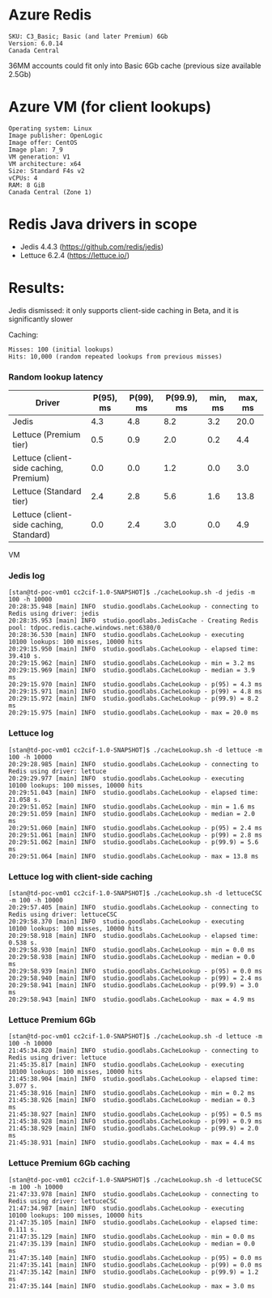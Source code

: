 # Azure Redis

    SKU: C3_Basic; Basic (and later Premium) 6Gb
    Version: 6.0.14
    Canada Central

36MM accounts could fit only into Basic 6Gb cache (previous size available 2.5Gb)

# Azure VM (for client lookups)

    Operating system: Linux
    Image publisher: OpenLogic
    Image offer: CentOS
    Image plan: 7_9
    VM generation: V1
    VM architecture: x64
    Size: Standard F4s v2
    vCPUs: 4
    RAM: 8 GiB
    Canada Central (Zone 1)

# Redis Java drivers in scope

- Jedis 4.4.3 (https://github.com/redis/jedis)
- Lettuce 6.2.4 (https://lettuce.io/)

# Results:

Jedis dismissed: it only supports client-side caching in Beta, and it is significantly slower

Caching:

    Misses: 100 (initial lookups)
    Hits: 10,000 (random repeated lookups from previous misses)

### Random lookup latency

| Driver                                  | P(95), ms | P(99), ms | P(99.9), ms | min, ms | max, ms |
|-----------------------------------------|-----------|-----------|-------------|---------|---------|
| Jedis                                   | 4.3       | 4.8       | 8.2         | 3.2     | 20.0    |
| Lettuce (Premium tier)                  | 0.5       | 0.9       | 2.0         | 0.2     | 4.4     |
| Lettuce (client-side caching, Premium)  | 0.0       | 0.0       | 1.2         | 0.0     | 3.0     |
| Lettuce (Standard tier)                 | 2.4       | 2.8       | 5.6         | 1.6     | 13.8    |
| Lettuce (client-side caching, Standard) | 0.0       | 2.4       | 3.0         | 0.0     | 4.9     |

VM 
### Jedis log

```
[stan@td-poc-vm01 cc2cif-1.0-SNAPSHOT]$ ./cacheLookup.sh -d jedis -m 100 -h 10000
20:28:35.948 [main] INFO  studio.goodlabs.CacheLookup - connecting to Redis using driver: jedis
20:28:35.953 [main] INFO  studio.goodlabs.JedisCache - Creating Redis pool: tdpoc.redis.cache.windows.net:6380/0
20:28:36.530 [main] INFO  studio.goodlabs.CacheLookup - executing 10100 lookups: 100 misses, 10000 hits
20:29:15.950 [main] INFO  studio.goodlabs.CacheLookup - elapsed time: 39.410 s.
20:29:15.962 [main] INFO  studio.goodlabs.CacheLookup - min = 3.2 ms
20:29:15.969 [main] INFO  studio.goodlabs.CacheLookup - median = 3.9 ms
20:29:15.970 [main] INFO  studio.goodlabs.CacheLookup - p(95) = 4.3 ms
20:29:15.971 [main] INFO  studio.goodlabs.CacheLookup - p(99) = 4.8 ms
20:29:15.972 [main] INFO  studio.goodlabs.CacheLookup - p(99.9) = 8.2 ms
20:29:15.975 [main] INFO  studio.goodlabs.CacheLookup - max = 20.0 ms
```

### Lettuce log

```
[stan@td-poc-vm01 cc2cif-1.0-SNAPSHOT]$ ./cacheLookup.sh -d lettuce -m 100 -h 10000
20:29:28.985 [main] INFO  studio.goodlabs.CacheLookup - connecting to Redis using driver: lettuce
20:29:29.977 [main] INFO  studio.goodlabs.CacheLookup - executing 10100 lookups: 100 misses, 10000 hits
20:29:51.043 [main] INFO  studio.goodlabs.CacheLookup - elapsed time: 21.058 s.
20:29:51.052 [main] INFO  studio.goodlabs.CacheLookup - min = 1.6 ms
20:29:51.059 [main] INFO  studio.goodlabs.CacheLookup - median = 2.0 ms
20:29:51.060 [main] INFO  studio.goodlabs.CacheLookup - p(95) = 2.4 ms
20:29:51.061 [main] INFO  studio.goodlabs.CacheLookup - p(99) = 2.8 ms
20:29:51.062 [main] INFO  studio.goodlabs.CacheLookup - p(99.9) = 5.6 ms
20:29:51.064 [main] INFO  studio.goodlabs.CacheLookup - max = 13.8 ms
```

### Lettuce log with client-side caching 

```
[stan@td-poc-vm01 cc2cif-1.0-SNAPSHOT]$ ./cacheLookup.sh -d lettuceCSC -m 100 -h 10000
20:29:57.405 [main] INFO  studio.goodlabs.CacheLookup - connecting to Redis using driver: lettuceCSC
20:29:58.370 [main] INFO  studio.goodlabs.CacheLookup - executing 10100 lookups: 100 misses, 10000 hits
20:29:58.918 [main] INFO  studio.goodlabs.CacheLookup - elapsed time: 0.538 s.
20:29:58.930 [main] INFO  studio.goodlabs.CacheLookup - min = 0.0 ms
20:29:58.938 [main] INFO  studio.goodlabs.CacheLookup - median = 0.0 ms
20:29:58.939 [main] INFO  studio.goodlabs.CacheLookup - p(95) = 0.0 ms
20:29:58.940 [main] INFO  studio.goodlabs.CacheLookup - p(99) = 2.4 ms
20:29:58.941 [main] INFO  studio.goodlabs.CacheLookup - p(99.9) = 3.0 ms
20:29:58.943 [main] INFO  studio.goodlabs.CacheLookup - max = 4.9 ms
```

### Lettuce Premium 6Gb
```
[stan@td-poc-vm01 cc2cif-1.0-SNAPSHOT]$ ./cacheLookup.sh -d lettuce -m 100 -h 10000
21:45:34.820 [main] INFO  studio.goodlabs.CacheLookup - connecting to Redis using driver: lettuce
21:45:35.817 [main] INFO  studio.goodlabs.CacheLookup - executing 10100 lookups: 100 misses, 10000 hits
21:45:38.904 [main] INFO  studio.goodlabs.CacheLookup - elapsed time: 3.077 s.
21:45:38.916 [main] INFO  studio.goodlabs.CacheLookup - min = 0.2 ms
21:45:38.926 [main] INFO  studio.goodlabs.CacheLookup - median = 0.3 ms
21:45:38.927 [main] INFO  studio.goodlabs.CacheLookup - p(95) = 0.5 ms
21:45:38.928 [main] INFO  studio.goodlabs.CacheLookup - p(99) = 0.9 ms
21:45:38.929 [main] INFO  studio.goodlabs.CacheLookup - p(99.9) = 2.0 ms
21:45:38.931 [main] INFO  studio.goodlabs.CacheLookup - max = 4.4 ms
```

### Lettuce Premium 6Gb caching
```
[stan@td-poc-vm01 cc2cif-1.0-SNAPSHOT]$ ./cacheLookup.sh -d lettuceCSC -m 100 -h 10000
21:47:33.978 [main] INFO  studio.goodlabs.CacheLookup - connecting to Redis using driver: lettuceCSC
21:47:34.987 [main] INFO  studio.goodlabs.CacheLookup - executing 10100 lookups: 100 misses, 10000 hits
21:47:35.105 [main] INFO  studio.goodlabs.CacheLookup - elapsed time: 0.111 s.
21:47:35.129 [main] INFO  studio.goodlabs.CacheLookup - min = 0.0 ms
21:47:35.139 [main] INFO  studio.goodlabs.CacheLookup - median = 0.0 ms
21:47:35.140 [main] INFO  studio.goodlabs.CacheLookup - p(95) = 0.0 ms
21:47:35.141 [main] INFO  studio.goodlabs.CacheLookup - p(99) = 0.0 ms
21:47:35.142 [main] INFO  studio.goodlabs.CacheLookup - p(99.9) = 1.2 ms
21:47:35.144 [main] INFO  studio.goodlabs.CacheLookup - max = 3.0 ms
```

